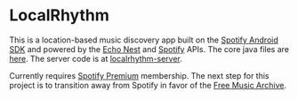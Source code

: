 LocalRhythm
===========

This is a location-based music discovery app built on the [Spotify Android SDK](https://developer.spotify.com/technologies/spotify-android-sdk/) and powered by the [Echo Nest](https://developer.echonest.com/) and [Spotify](https://developer.spotify.com/) APIs. The core java files are [here](https://github.com/mdholloway/LocalRhythm/tree/master/app/src/main/java/co/hollowlog/localrhythm). The server code is at [localrhythm-server](https://github.com/mdholloway/localrhythm-server/).

Currently requires [Spotify Premium](https://www.spotify.com/us/premium/) membership.  The next step for this project is to transition away from Spotify in favor of the [Free Music Archive](http://freemusicarchive.org/).



